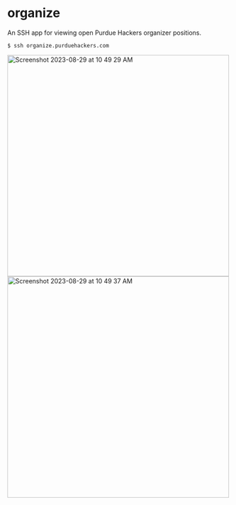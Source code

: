 # organize

An SSH app for viewing open Purdue Hackers organizer positions.

`$ ssh organize.purduehackers.com`

<img width="500" alt="Screenshot 2023-08-29 at 10 49 29 AM" src="https://github.com/purduehackers/organize/assets/14811170/e2b8b2e5-ef25-461d-8055-c9ce69f3d473">
<img width="500" alt="Screenshot 2023-08-29 at 10 49 37 AM" src="https://github.com/purduehackers/organize/assets/14811170/816b6968-22ac-456e-aab5-e101ff70e210">

